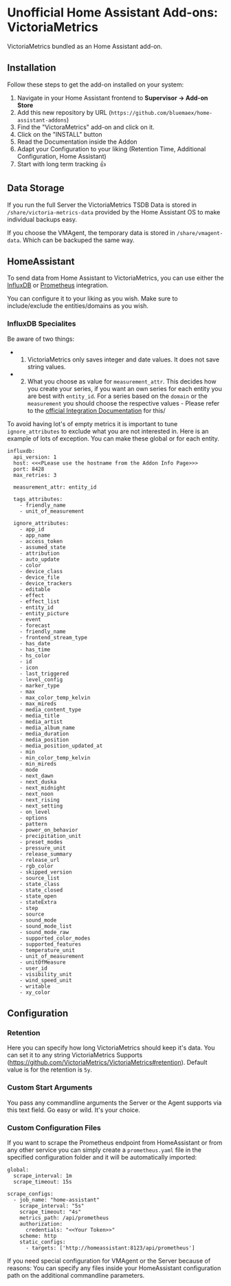 # Unofficial Home Assistant Add-ons: VictoriaMetrics

VictoriaMetrics bundled as an Home Assistant add-on.

## Installation

Follow these steps to get the add-on installed on your system:

1. Navigate in your Home Assistant frontend to **Supervisor -> Add-on Store**
2. Add this new repository by URL (`https://github.com/bluemaex/home-assistant-addons`)
3. Find the "VictoraMetrics" add-on and click on it.
4. Click on the "INSTALL" button
5. Read the Documentation inside the Addon
6. Adapt your Configuration to your liking (Retention Time, Additional Configuration, Home Assistant)
7. Start with long term tracking 👍

## Data Storage

If you run the full Server the VictoriaMetrics TSDB Data is stored in `/share/victoria-metrics-data` provided by the Home Assistant OS to make individual backups easy.

If you choose the VMAgent, the temporary data is stored in `/share/vmagent-data`. Which can be backuped the same way.

## HomeAssistant

To send data from Home Assistant to VictoriaMetrics, you can use either the [InfluxDB](https://www.home-assistant.io/integrations/influxdb/) or [Prometheus](https://www.home-assistant.io/integrations/prometheus/) integration.

You can configure it to your liking as you wish. Make sure to include/exclude the entities/domains as you wish.

### InfluxDB Specialites

Be aware of two things:

- 1.  VictoriaMetrics only saves integer and date values. It does not save string values.
- 2.  What you choose as value for `measurement_attr`. This decides how you create your series, if you want an own series for each entity you are best with `entity_id`. For a series based on the `domain` or the `measurement` you should choose the respective values - Please refer to the [official Integration Documentation](https://www.home-assistant.io/integrations/influxdb/#measurement_attr) for this/

To avoid having lot's of empty metrics it is important to tune `ignore_attributes` to exclude what you are not interested in. Here is an example of lots of exception. You can make these global or for each entity.

```
influxdb:
  api_version: 1
  host: <<<PLease use the hostname from the Addon Info Page>>>
  port: 8428
  max_retries: 3

  measurement_attr: entity_id

  tags_attributes:
    - friendly_name
    - unit_of_measurement

  ignore_attributes:
    - app_id
    - app_name
    - access_token
    - assumed_state
    - attribution
    - auto_update
    - color
    - device_class
    - device_file
    - device_trackers
    - editable
    - effect
    - effect_list
    - entity_id
    - entity_picture
    - event
    - forecast
    - friendly_name
    - frontend_stream_type
    - has_date
    - has_time
    - hs_color
    - id
    - icon
    - last_triggered
    - level_config
    - marker_type
    - max
    - max_color_temp_kelvin
    - max_mireds
    - media_content_type
    - media_title
    - media_artist
    - media_album_name
    - media_duration
    - media_position
    - media_position_updated_at
    - min
    - min_color_temp_kelvin
    - min_mireds
    - mode
    - next_dawn
    - next_duska
    - next_midnight
    - next_noon
    - next_rising
    - next_setting
    - on_level
    - options
    - pattern
    - power_on_behavior
    - precipitation_unit
    - preset_modes
    - pressure_unit
    - release_summary
    - release_url
    - rgb_color
    - skipped_version
    - source_list
    - state_class
    - state_closed
    - state_open
    - stateExtra
    - step
    - source
    - sound_mode
    - sound_mode_list
    - sound_mode_raw
    - supported_color_modes
    - supported_features
    - temperature_unit
    - unit_of_measurement
    - unitOfMeasure
    - user_id
    - visibility_unit
    - wind_speed_unit
    - writable
    - xy_color
```

## Configuration

### Retention

Here you can specify how long VictoriaMetrics should keep it's data. You can set it to any string VictoriaMetrics Supports (https://github.com/VictoriaMetrics/VictoriaMetrics#retention).
Default value is for the retention is `5y`.

### Custom Start Arguments

You pass any commandline arguments the Server or the Agent supports via this text field. Go easy or wild. It's your choice.

### Custom Configuration Files

If you want to scrape the Prometheus endpoint from HomeAssistant or from any other service you can simply create a `prometheus.yaml` file in the specified configuration folder and it will be automatically imported:

```
global:
  scrape_interval: 1m
  scrape_timeout: 15s

scrape_configs:
  - job_name: "home-assistant"
    scrape_interval: "5s"
    scrape_timeout: "4s"
    metrics_path: /api/prometheus
    authorization:
      credentials: "<<Your Token>>"
    scheme: http
    static_configs:
      - targets: ['http://homeassistant:8123/api/prometheus']
```

If you need special configuration for VMAgent or the Server because of reasons: You can specify any files inside your HomeAssistant configuration path on the additional commandline parameters.